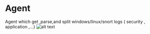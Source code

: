# Agent
Agent which get ,parse,and split windows/linux/snort logs ( security , application ,...)
![alt text](Agent/img_structure.PNG )